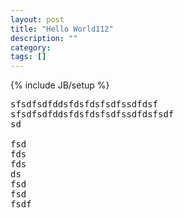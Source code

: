 ```yaml
---
layout: post
title: "Hello World112"
description: ""
category:
tags: []
---
```

{% include JB/setup %}
<pre>
sfsdfsdfddsfdsfdsfsdfssdfdsf
sfsdfsdfddsfdsfdsfsdfssdfdsfsdf
sd
<!--more-->
fsd
fds
fds
ds
fsd
fsd
fsdf
</pre>
